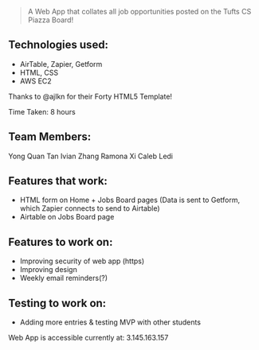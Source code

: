 > A Web App that collates all job opportunities posted on the Tufts CS Piazza Board!

## Technologies used:

- AirTable, Zapier, Getform
- HTML, CSS
- AWS EC2

Thanks to @ajlkn for their Forty HTML5 Template!

Time Taken: 8 hours

## Team Members:

Yong Quan Tan
Ivian Zhang
Ramona Xi
Caleb Ledi

## Features that work:

- HTML form on Home + Jobs Board pages (Data is sent to Getform, which Zapier connects to send to Airtable)
- Airtable on Jobs Board page

## Features to work on:

- Improving security of web app (https)
- Improving design
- Weekly email reminders(?)

## Testing to work on:

- Adding more entries & testing MVP with other students

Web App is accessible currently at: 3.145.163.157

